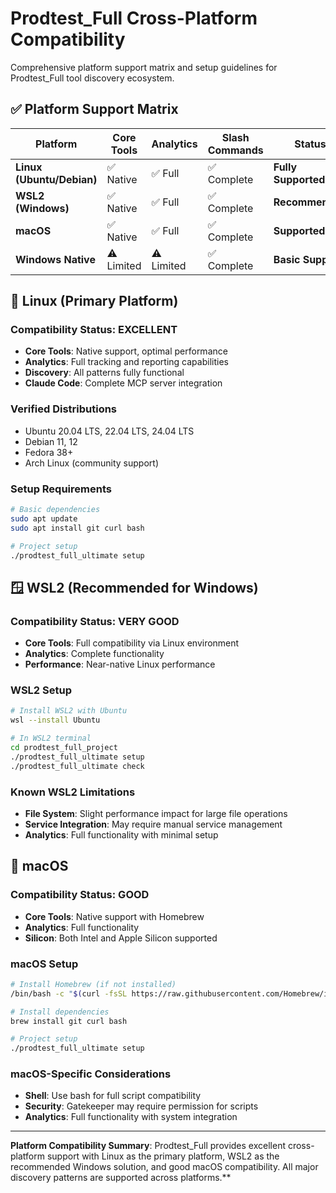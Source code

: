 # Prodtest_Full Cross-Platform Compatibility

Comprehensive platform support matrix and setup guidelines for Prodtest_Full tool discovery ecosystem.

## ✅ Platform Support Matrix

| Platform | Core Tools | Analytics | Slash Commands | Status |
|----------|------------|-----------|----------------|---------|
| **Linux (Ubuntu/Debian)** | ✅ Native | ✅ Full | ✅ Complete | **Fully Supported** |
| **WSL2 (Windows)** | ✅ Native | ✅ Full | ✅ Complete | **Recommended** |
| **macOS** | ✅ Native | ✅ Full | ✅ Complete | **Supported** |
| **Windows Native** | ⚠️ Limited | ⚠️ Limited | ✅ Complete | **Basic Support** |

## 🐧 Linux (Primary Platform)

### Compatibility Status: **EXCELLENT**
- **Core Tools**: Native support, optimal performance
- **Analytics**: Full tracking and reporting capabilities
- **Discovery**: All patterns fully functional
- **Claude Code**: Complete MCP server integration

### Verified Distributions
- Ubuntu 20.04 LTS, 22.04 LTS, 24.04 LTS
- Debian 11, 12
- Fedora 38+
- Arch Linux (community support)

### Setup Requirements
```bash
# Basic dependencies
sudo apt update
sudo apt install git curl bash

# Project setup
./prodtest_full_ultimate setup
```

## 🪟 WSL2 (Recommended for Windows)

### Compatibility Status: **VERY GOOD**
- **Core Tools**: Full compatibility via Linux environment
- **Analytics**: Complete functionality
- **Performance**: Near-native Linux performance

### WSL2 Setup
```bash
# Install WSL2 with Ubuntu
wsl --install Ubuntu

# In WSL2 terminal
cd prodtest_full_project
./prodtest_full_ultimate setup
./prodtest_full_ultimate check
```

### Known WSL2 Limitations
- **File System**: Slight performance impact for large file operations
- **Service Integration**: May require manual service management
- **Analytics**: Full functionality with minimal setup

## 🍎 macOS

### Compatibility Status: **GOOD**
- **Core Tools**: Native support with Homebrew
- **Analytics**: Full functionality
- **Silicon**: Both Intel and Apple Silicon supported

### macOS Setup
```bash
# Install Homebrew (if not installed)
/bin/bash -c "$(curl -fsSL https://raw.githubusercontent.com/Homebrew/install/HEAD/install.sh)"

# Install dependencies
brew install git curl bash

# Project setup
./prodtest_full_ultimate setup
```

### macOS-Specific Considerations
- **Shell**: Use bash for full script compatibility
- **Security**: Gatekeeper may require permission for scripts
- **Analytics**: Full functionality with system integration

---

**Platform Compatibility Summary**: Prodtest_Full provides excellent cross-platform support with Linux as the primary platform, WSL2 as the recommended Windows solution, and good macOS compatibility. All major discovery patterns are supported across platforms.**
